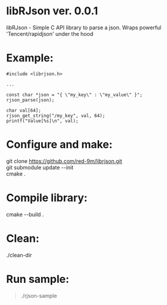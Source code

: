 # libRJson ver. 0.0.1
libRJson - Simple C API library to parse a json. Wraps powerful 'Tencent/rapidjson' under the hood

# Example:
```
#include <librjson.h>

...

const char *json = "{ \"my_key\" : \"my_value\" }";
rjson_parse(json);

char val[64];
rjson_get_string("/my_key", val, 64);
printf("Value[%s]\n", val);
```

# Configure and make:
git clone https://github.com/red-9m/librjson.git  
git submodule update --init  
cmake .

# Compile library:
cmake --build .

# Clean:
./clean-dir

# Run sample:
> ./rjson-sample
